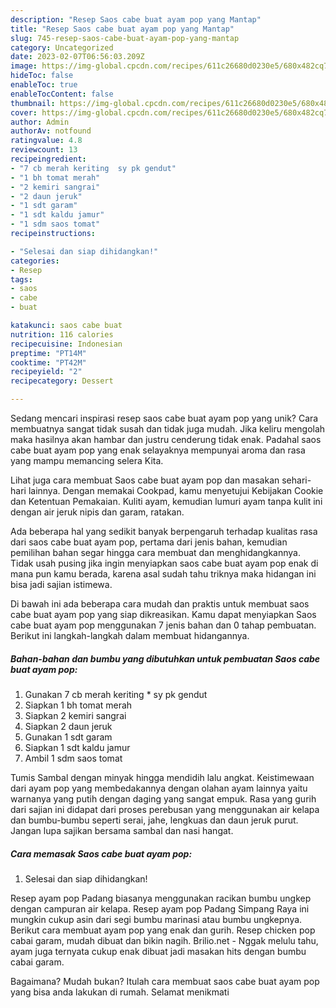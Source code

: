 ```yaml
---
description: "Resep Saos cabe buat ayam pop yang Mantap"
title: "Resep Saos cabe buat ayam pop yang Mantap"
slug: 745-resep-saos-cabe-buat-ayam-pop-yang-mantap
category: Uncategorized
date: 2023-02-07T06:56:03.209Z
image: https://img-global.cpcdn.com/recipes/611c26680d0230e5/680x482cq70/saos-cabe-buat-ayam-pop-foto-resep-utama.jpg
hideToc: false
enableToc: true
enableTocContent: false
thumbnail: https://img-global.cpcdn.com/recipes/611c26680d0230e5/680x482cq70/saos-cabe-buat-ayam-pop-foto-resep-utama.jpg
cover: https://img-global.cpcdn.com/recipes/611c26680d0230e5/680x482cq70/saos-cabe-buat-ayam-pop-foto-resep-utama.jpg
author: Admin
authorAv: notfound
ratingvalue: 4.8
reviewcount: 13
recipeingredient:
- "7 cb merah keriting  sy pk gendut"
- "1 bh tomat merah"
- "2 kemiri sangrai"
- "2 daun jeruk"
- "1 sdt garam"
- "1 sdt kaldu jamur"
- "1 sdm saos tomat"
recipeinstructions:

- "Selesai dan siap dihidangkan!"
categories:
- Resep
tags:
- saos
- cabe
- buat

katakunci: saos cabe buat 
nutrition: 116 calories
recipecuisine: Indonesian
preptime: "PT14M"
cooktime: "PT42M"
recipeyield: "2"
recipecategory: Dessert

---
```





Sedang mencari inspirasi resep saos cabe buat ayam pop yang unik? Cara membuatnya sangat tidak susah dan tidak juga mudah. Jika keliru mengolah maka hasilnya akan hambar dan justru cenderung tidak enak. Padahal saos cabe buat ayam pop yang enak selayaknya mempunyai aroma dan rasa yang mampu memancing selera Kita.





Lihat juga cara membuat Saos cabe buat ayam pop dan masakan sehari-hari lainnya. Dengan memakai Cookpad, kamu menyetujui Kebijakan Cookie dan Ketentuan Pemakaian. Kuliti ayam, kemudian lumuri ayam tanpa kulit ini dengan air jeruk nipis dan garam, ratakan.

Ada beberapa hal yang sedikit banyak berpengaruh terhadap kualitas rasa dari saos cabe buat ayam pop, pertama dari jenis bahan, kemudian pemilihan bahan segar hingga cara membuat dan menghidangkannya. Tidak usah pusing jika ingin menyiapkan saos cabe buat ayam pop enak di mana pun kamu berada, karena asal sudah tahu triknya maka hidangan ini bisa jadi sajian istimewa.






Di bawah ini ada beberapa cara mudah dan praktis untuk membuat saos cabe buat ayam pop yang siap dikreasikan. Kamu dapat menyiapkan Saos cabe buat ayam pop menggunakan 7 jenis bahan dan 0 tahap pembuatan. Berikut ini langkah-langkah dalam membuat hidangannya.

<!--inarticleads1-->

##### Bahan-bahan dan bumbu yang dibutuhkan untuk pembuatan Saos cabe buat ayam pop:

1. Gunakan 7 cb merah keriting * sy pk gendut
1. Siapkan 1 bh tomat merah
1. Siapkan 2 kemiri sangrai
1. Siapkan 2 daun jeruk
1. Gunakan 1 sdt garam
1. Siapkan 1 sdt kaldu jamur
1. Ambil 1 sdm saos tomat


Tumis Sambal dengan minyak hingga mendidih lalu angkat. Keistimewaan dari ayam pop yang membedakannya dengan olahan ayam lainnya yaitu warnanya yang putih dengan daging yang sangat empuk. Rasa yang gurih dari sajian ini didapat dari proses perebusan yang menggunakan air kelapa dan bumbu-bumbu seperti serai, jahe, lengkuas dan daun jeruk purut. Jangan lupa sajikan bersama sambal dan nasi hangat. 

<!--inarticleads2-->

##### Cara memasak Saos cabe buat ayam pop:


1. Selesai dan siap dihidangkan!

Resep ayam pop Padang biasanya menggunakan racikan bumbu ungkep dengan campuran air kelapa. Resep ayam pop Padang Simpang Raya ini mungkin cukup asin dari segi bumbu marinasi atau bumbu ungkepnya. Berikut cara membuat ayam pop yang enak dan gurih. Resep chicken pop cabai garam, mudah dibuat dan bikin nagih. Brilio.net - Nggak melulu tahu, ayam juga ternyata cukup enak dibuat jadi masakan hits dengan bumbu cabai garam. 

Bagaimana? Mudah bukan? Itulah cara membuat saos cabe buat ayam pop yang bisa anda lakukan di rumah. Selamat menikmati
